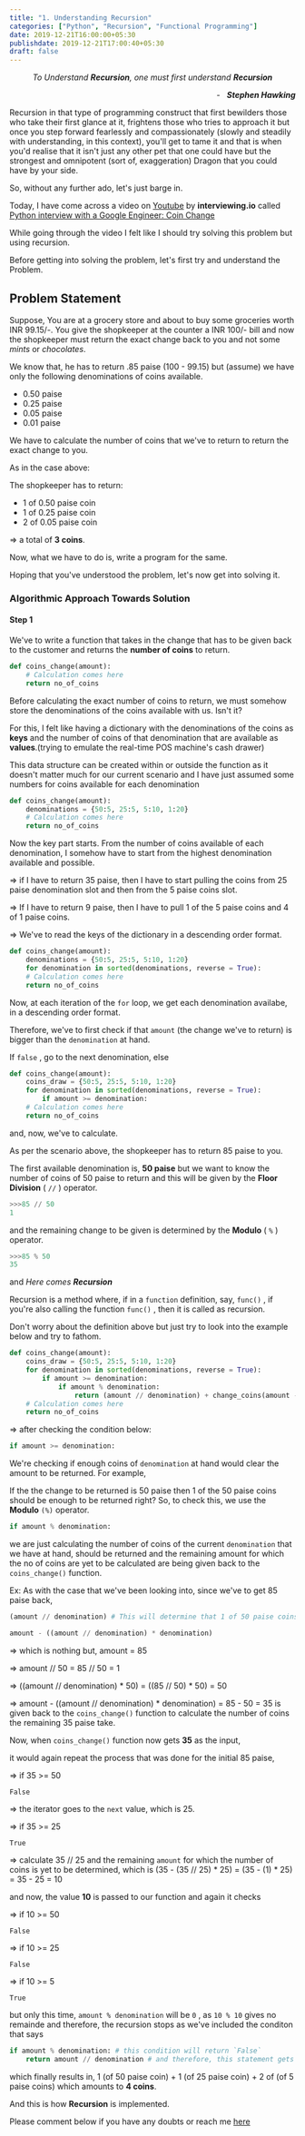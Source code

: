 ```yaml
---
title: "1. Understanding Recursion"
categories: ["Python", "Recursion", "Functional Programming"]
date: 2019-12-21T16:00:00+05:30
publishdate: 2019-12-21T17:00:40+05:30
draft: false
---
```


<center>
<i>To Understand <b>Recursion</b>, one must first understand <b>Recursion</b></i>
<p style="text-align:right"><i> &nbsp; - &nbsp; <b>Stephen Hawking</b></i></p>
</center>

Recursion in that type of programming construct that first bewilders those who take their first glance at it, frightens those who tries to approach it but once you step forward fearlessly and compassionately (slowly and steadily with understanding, in this context), you'll get to tame it and that is when you'd realise that it isn't just any other pet that one could have but the strongest and omnipotent (sort of, exaggeration) Dragon that you could have by your side.

So, without any further ado, let's just barge in.

Today, I have come across a video on [Youtube](https://www.youtube.com) by **interviewing.io** called [Python interview with a Google Engineer: Coin Change](https://youtu.be/HWW-jA6YjHk)

While going through the video I felt like I should try solving this problem but using recursion.

Before getting into solving the problem, let's first try and understand the Problem.

## Problem Statement

Suppose, You are at a grocery store and about to buy some groceries worth INR 99.15/-. You give the shopkeeper at the counter a INR 100/- bill and now the shopkeeper must return the exact change back to you and not some *mints* or *chocolates*.

We know that, he has to return .85 paise (100 - 99.15) but (assume) we have only the following denominations of coins available.

* 0.50 paise
* 0.25 paise
* 0.05 paise
* 0.01 paise

We have to calculate the number of coins that we've to return to return the exact change to you.

As in the case above:

The shopkeeper has to return:

* 1 of 0.50 paise coin
* 1 of 0.25 paise coin
* 2 of 0.05 paise coin

=> a total of **3 coins**.

Now, what we have to do is, write a program for the same.

Hoping that you've understood the problem, let's now get into solving it.

### Algorithmic Approach Towards Solution

#### Step 1

We've to write a function that takes in the change that has to be given back to the customer and returns the **number of coins** to return.

``` python
def coins_change(amount):
    # Calculation comes here
    return no_of_coins
```

Before calculating the exact number of coins to return, we must somehow store the denominations of the coins available with us. Isn't it?

For this, I felt like having a dictionary with the denominations of the coins as **keys** and the number of coins of that denomination that are available as **values**.(trying to emulate the real-time POS machine's cash drawer)

This data structure can be created within or outside the function as it doesn't matter much for our current scenario and I have just assumed some numbers for coins available for each denomination

``` python
def coins_change(amount):
    denominations = {50:5, 25:5, 5:10, 1:20}
    # Calculation comes here
    return no_of_coins
```

Now the key part starts. From the number of coins available of each denomination, I somehow have to start from the highest denomination available and possible.

=> if I have to return 35 paise, then I have to start pulling the coins from 25 paise denomination slot and then from the 5 paise coins slot.

=> If I have to return 9 paise, then I have to pull 1 of the 5 paise coins and 4 of 1 paise coins.

=> We've to read the keys of the dictionary in a descending order format.

``` python
def coins_change(amount):
    denominations = {50:5, 25:5, 5:10, 1:20}
    for denomination in sorted(denominations, reverse = True):
    # Calculation comes here
    return no_of_coins
```

Now, at each iteration of the `for` loop, we get each denomination availabe, in a descending order format.

Therefore, we've to first check if that `amount` (the change we've to return) is bigger than the `denomination` at hand.

If `false` , go to the next denomination, else

``` python
def coins_change(amount):
    coins_draw = {50:5, 25:5, 5:10, 1:20}
    for denomination in sorted(denominations, reverse = True):
        if amount >= denomination:
    # Calculation comes here
    return no_of_coins
```

and, now, we've to calculate.

As per the scenario above, the shopkeeper has to return 85 paise to you.

The first available denomination is, **50 paise** but we want to know the number of coins of 50 paise to return and this will be given by the **Floor Division** ( `//` ) operator.

``` python
>>>85 // 50
1
```

and the remaining change to be given is determined by the **Modulo** ( `%` ) operator.

``` python
>>>85 % 50
35
```

and *Here comes __Recursion__*

Recursion is a method where, if in a `function` definition, say, `func()` , if you're also calling the function `func()` , then it is called as recursion.

Don't worry about the definition above but just try to look into the example below and try to fathom.

``` python
def coins_change(amount):
    coins_draw = {50:5, 25:5, 5:10, 1:20}
    for denomination in sorted(denominations, reverse = True):
        if amount >= denomination:
            if amount % denomination:
                return (amount // denomination) + change_coins(amount - ((amount // denomination) * denomination))
    # Calculation comes here
    return no_of_coins
```

=> after checking the condition below:

``` python
if amount >= denomination:
```

We're checking if enough coins of `denomination` at hand would clear the amount to be returned. For example, 

If the the change to be returned is 50 paise then 1 of the 50 paise coins should be enough to be returned right? So, to check this, we use the **Modulo** `(%)` operator.

``` python
if amount % denomination:
```

we are just calculating the number of coins of the current `denomination` that we have at hand, should be returned and the remaining amount for which the no of coins are yet to be calculated are being given back to the `coins_change()` function.

Ex: As with the case that we've been looking into, since we've to get 85 paise back, 

``` python
(amount // denomination) # This will determine that 1 of 50 paise coins have to be given and

amount - ((amount // denomination) * denomination)
```

=> which is nothing but, amount  = 85

=> amount // 50 = 85 // 50 = 1

=> ((amount // denomination) * 50) = ((85 // 50) * 50) = 50

=> amount - ((amount // denomination) * denomination) = 85 - 50 = 35 is given back to the `coins_change()` function to calculate the number of coins the remaining 35 paise take.

Now, when `coins_change()` function now gets **35** as the input, 

it would again repeat the process that was done for the initial 85 paise, 

=> if 35 >= 50

`False` 

=> the iterator goes to the `next` value, which is 25.

=> if 35 >= 25

`True` 

=> calculate 35 // 25 and the remaining `amount` for which the number of coins is yet to be determined, which is (35 - (35 // 25) * 25) = (35 - (1) * 25) = 35 - 25 = 10

and now, the value **10** is passed to our function and again it checks

=> if 10 >= 50

`False` 

=> if 10 >= 25

`False` 

=> if 10 >= 5

`True` 

but only this time, `amount % denomination` will be `0` , as `10 % 10` gives no remainde and therefore, the recursion stops as we've included the conditon that says

``` python
if amount % denomination: # this condition will return `False` 
    return amount // denomination # and therefore, this statement gets executed
```

which finally results in, 1 (of 50 paise coin) + 1 (of 25 paise coin) + 2 of (of 5 paise coins) which amounts to **4 coins**.

And this is how **Recursion** is implemented.

Please comment below if you have any doubts or reach me [here](https://gauthamsk.me/contact-me/)